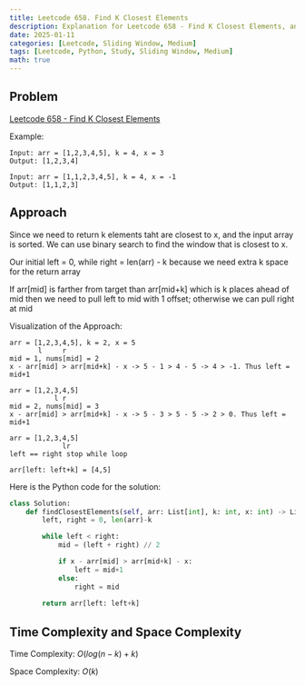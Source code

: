 ```yaml
---
title: Leetcode 658. Find K Closest Elements
description: Explanation for Leetcode 658 - Find K Closest Elements, and its solution in Python.
date: 2025-01-11
categories: [Leetcode, Sliding Window, Medium]
tags: [Leetcode, Python, Study, Sliding Window, Medium]
math: true
---
```


## Problem
[Leetcode 658 - Find K Closest Elements](https://leetcode.com/problems/find-k-closest-elements/description/)


Example:
```
Input: arr = [1,2,3,4,5], k = 4, x = 3
Output: [1,2,3,4]

Input: arr = [1,1,2,3,4,5], k = 4, x = -1
Output: [1,1,2,3]
```

## Approach

Since we need to return k elements taht are closest to x, and the input array is sorted. We can use binary search to find the window that is closest to x. 

Our initial left = 0, while right = len(arr) - k because we need extra k space for the return array

If arr[mid] is farther from target than arr[mid+k] which is k places ahead of mid then we need to pull left to mid with 1 offset; otherwise we can pull right at mid

Visualization of the Approach:
```
arr = [1,2,3,4,5], k = 2, x = 5
       l     r
mid = 1, nums[mid] = 2
x - arr[mid] > arr[mid+k] - x -> 5 - 1 > 4 - 5 -> 4 > -1. Thus left = mid+1

arr = [1,2,3,4,5]
           l r
mid = 2, nums[mid] = 3
x - arr[mid] > arr[mid+k] - x -> 5 - 3 > 5 - 5 -> 2 > 0. Thus left = mid+1

arr = [1,2,3,4,5]
             lr
left == right stop while loop

arr[left: left+k] = [4,5]
```

Here is the Python code for the solution:
```python
class Solution:
    def findClosestElements(self, arr: List[int], k: int, x: int) -> List[int]:
        left, right = 0, len(arr)-k

        while left < right:
            mid = (left + right) // 2

            if x - arr[mid] > arr[mid+k] - x:
                left = mid+1
            else:
                right = mid
        
        return arr[left: left+k]
```
## Time Complexity and Space Complexity

Time Complexity: $O(log(n-k)+k)$

Space Complexity: $O(k)$